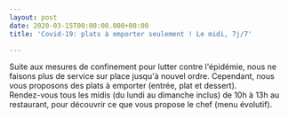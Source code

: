 ```yaml
---
layout: post
date: 2020-03-15T00:00:00.000+00:00
title: 'Covid-19: plats à emporter seulement ! Le midi, 7j/7'

---
```

Suite aux mesures de confinement pour lutter contre l'épidémie, nous ne faisons plus de service sur place jusqu'à nouvel ordre. Cependant, nous vous proposons des plats à emporter (entrée, plat et dessert).  
Rendez-vous tous les midis (du lundi au dimanche inclus) de 10h à 13h au restaurant, pour découvrir ce que vous propose le chef (menu évolutif).
